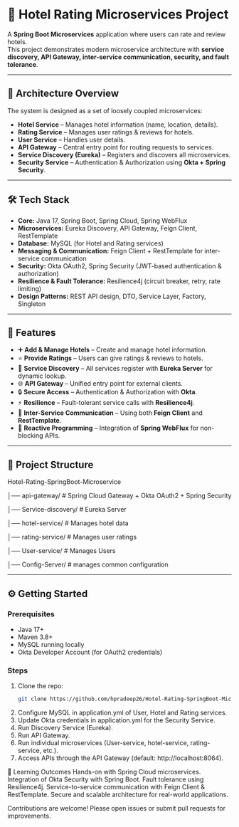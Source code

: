 # 🏨 Hotel Rating Microservices Project

A **Spring Boot Microservices** application where users can rate and review hotels.  
This project demonstrates modern microservice architecture with **service discovery, API Gateway, inter-service communication, security, and fault tolerance**.

---

## 🚀 Architecture Overview

The system is designed as a set of loosely coupled microservices:

- **Hotel Service** – Manages hotel information (name, location, details).
- **Rating Service** – Manages user ratings & reviews for hotels.
- **User Service** – Handles user details.
- **API Gateway** – Central entry point for routing requests to services.
- **Service Discovery (Eureka)** – Registers and discovers all microservices.
- **Security Service** – Authentication & Authorization using **Okta + Spring Security**.

---

## 🛠️ Tech Stack

- **Core:** Java 17, Spring Boot, Spring Cloud, Spring WebFlux  
- **Microservices:** Eureka Discovery, API Gateway, Feign Client, RestTemplate  
- **Database:** MySQL (for Hotel and Rating services)  
- **Messaging & Communication:** Feign Client + RestTemplate for inter-service communication  
- **Security:** Okta OAuth2, Spring Security (JWT-based authentication & authorization)  
- **Resilience & Fault Tolerance:** Resilience4j (circuit breaker, retry, rate limiting)  
- **Design Patterns:** REST API design, DTO, Service Layer, Factory, Singleton  

---

## 🔑 Features

- ➕ **Add & Manage Hotels** – Create and manage hotel information.  
- ⭐ **Provide Ratings** – Users can give ratings & reviews to hotels.  
- 🔗 **Service Discovery** – All services register with **Eureka Server** for dynamic lookup.  
- 🌐 **API Gateway** – Unified entry point for external clients.  
- 🔒 **Secure Access** – Authentication & Authorization with **Okta**.  
- ⚡ **Resilience** – Fault-tolerant service calls with **Resilience4j**.  
- 📡 **Inter-Service Communication** – Using both **Feign Client** and **RestTemplate**.  
- 🧩 **Reactive Programming** – Integration of **Spring WebFlux** for non-blocking APIs.  

---

## 📂 Project Structure
Hotel-Rating-SpringBoot-Microservice

│── api-gateway/ # Spring Cloud Gateway + Okta OAuth2 + Spring Security

│── Service-discovery/ # Eureka Server

│── hotel-service/ # Manages hotel data

│── rating-service/ # Manages user ratings

│── User-service/ # Manages Users

│── Config-Server/ # manages common configuration 


---

## ⚙️ Getting Started

### Prerequisites
- Java 17+
- Maven 3.8+
- MySQL running locally
- Okta Developer Account (for OAuth2 credentials)

### Steps
1. Clone the repo:
   ```bash
   git clone https://github.com/hpradeep26/Hotel-Rating-SpringBoot-Microservice.git
2. Configure MySQL in application.yml of User, Hotel and Rating services.
3. Update Okta credentials in application.yml for the Security Service.
4. Run Discovery Service (Eureka).
5. Run API Gateway.
5. Run individual microservices (User-service, hotel-service, rating-service, etc.).
6. Access APIs through the API Gateway (default: http://localhost:8064).

🎯 Learning Outcomes
Hands-on with Spring Cloud microservices.
Integration of Okta Security with Spring Boot.
Fault tolerance using Resilience4j.
Service-to-service communication with Feign Client & RestTemplate.
Secure and scalable architecture for real-world applications.

Contributions are welcome! Please open issues or submit pull requests for improvements.


